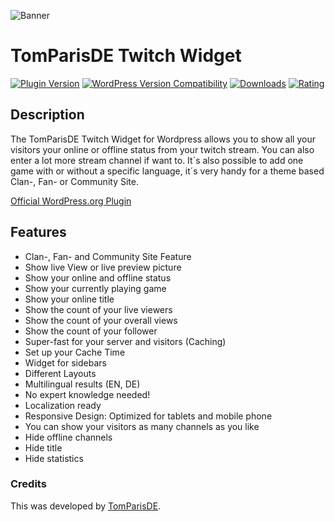 ![Banner](https://ps.w.org/tomparisde-twitchtv-widget/assets/banner-772x250.png)

# TomParisDE Twitch Widget
[![Plugin Version](https://img.shields.io/wordpress/plugin/v/tomparisde-twitchtv-widget.svg)](https://wordpress.org/plugins/tomparisde-twitchtv-widget/) [![WordPress Version Compatibility](https://img.shields.io/wordpress/v/tomparisde-twitchtv-widget.svg)](https://wordpress.org/plugins/tomparisde-twitchtv-widget/) [![Downloads](https://img.shields.io/wordpress/plugin/dt/tomparisde-twitchtv-widget.svg)](https://wordpress.org/plugins/tomparisde-twitchtv-widget/) [![Rating](https://img.shields.io/wordpress/plugin/r/tomparisde-twitchtv-widget.svg)](https://wordpress.org/plugins/tomparisde-twitchtv-widget/)

## Description
The TomParisDE Twitch Widget for Wordpress allows you to show all your visitors your online or offline status from your twitch stream. You can also enter a lot more stream channel if want to. It´s also possible to add one game with or without a specific language, it´s very handy for a theme based Clan-, Fan- or Community Site.

[Official WordPress.org Plugin](https://wordpress.org/plugins/tomparisde-twitchtv-widget/)

## Features

*  Clan-, Fan- and Community Site Feature
*  Show live View or live preview picture
*  Show your online and offline status
*  Show your currently playing game
*  Show your online title
*  Show the count of your live viewers
*  Show the count of your overall views
*  Show the count of your follower
*  Super-fast for your server and visitors (Caching)
*  Set up your Cache Time
*  Widget for sidebars
*  Different Layouts
*  Multilingual results (EN, DE)
*  No expert knowledge needed!
*  Localization ready
*  Responsive Design: Optimized for tablets and mobile phone
*  You can show your visitors as many channels as you like
*  Hide offline channels
*  Hide title
*  Hide statistics

### Credits

This was developed by [TomParisDE](https://coder.tomparis.de/).